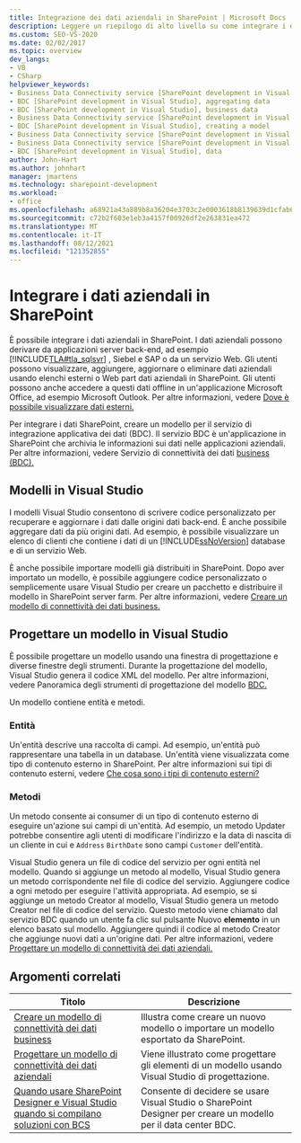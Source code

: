 ```yaml
---
title: Integrazione dei dati aziendali in SharePoint | Microsoft Docs
description: Leggere un riepilogo di alto livello su come integrare i dati aziendali in SharePoint creando un modello per il servizio di connettività dei dati business (BDC).
ms.custom: SEO-VS-2020
ms.date: 02/02/2017
ms.topic: overview
dev_langs:
- VB
- CSharp
helpviewer_keywords:
- Business Data Connectivity service [SharePoint development in Visual Studio], business data
- BDC [SharePoint development in Visual Studio], aggregating data
- BDC [SharePoint development in Visual Studio], business data
- Business Data Connectivity service [SharePoint development in Visual Studio], aggregating data
- BDC [SharePoint development in Visual Studio], creating a model
- Business Data Connectivity service [SharePoint development in Visual Studio], creating a model
- Business Data Connectivity service [SharePoint development in Visual Studio], data
- BDC [SharePoint development in Visual Studio], data
author: John-Hart
ms.author: johnhart
manager: jmartens
ms.technology: sharepoint-development
ms.workload:
- office
ms.openlocfilehash: a68921a43a889b8a36204e3703c2e0003618b8139639d1cfab6ae8018ddb4eca
ms.sourcegitcommit: c72b2f603e1eb3a4157f00926df2e263831ea472
ms.translationtype: MT
ms.contentlocale: it-IT
ms.lasthandoff: 08/12/2021
ms.locfileid: "121352855"
---
```

# <a name="integrate-business-data-into-sharepoint"></a>Integrare i dati aziendali in SharePoint
  È possibile integrare i dati aziendali in SharePoint. I dati aziendali possono derivare da applicazioni server back-end, ad esempio [!INCLUDE[TLA#tla_sqlsvr](../sharepoint/includes/tlasharptla-sqlsvr-md.md)] , Siebel e SAP o da un servizio Web. Gli utenti possono visualizzare, aggiungere, aggiornare o eliminare dati aziendali usando elenchi esterni o Web part dati aziendali in SharePoint.  Gli utenti possono anche accedere a questi dati offline in un'applicazione Microsoft Office, ad esempio Microsoft Outlook. Per altre informazioni, vedere [Dove è possibile visualizzare dati esterni.](/previous-versions/office/developer/sharepoint-2010/ee558737(v=office.14))

 Per integrare i dati SharePoint, creare un modello per il servizio di integrazione applicativa dei dati (BDC). Il servizio BDC è un'applicazione in SharePoint che archivia le informazioni sui dati nelle applicazioni aziendali. Per altre informazioni, vedere Servizio di connettività dei dati [business (BDC).](/previous-versions/office/developer/sharepoint-2010/ee556407(v=office.14))

## <a name="models-in-visual-studio"></a>Modelli in Visual Studio
 I modelli Visual Studio consentono di scrivere codice personalizzato per recuperare e aggiornare i dati dalle origini dati back-end. È anche possibile aggregare dati da più origini dati. Ad esempio, è possibile visualizzare un elenco di clienti che contiene i dati di un [!INCLUDE[ssNoVersion](../sharepoint/includes/ssnoversion-md.md)] database e di un servizio Web.

 È anche possibile importare modelli già distribuiti in SharePoint. Dopo aver importato un modello, è possibile aggiungere codice personalizzato o semplicemente usare Visual Studio per creare un pacchetto e distribuire il modello in SharePoint server farm. Per altre informazioni, vedere [Creare un modello di connettività dei dati business.](../sharepoint/creating-a-business-data-connectivity-model.md)

## <a name="design-a-model-in-visual-studio"></a>Progettare un modello in Visual Studio
 È possibile progettare un modello usando una finestra di progettazione e diverse finestre degli strumenti. Durante la progettazione del modello, Visual Studio genera il codice XML del modello. Per altre informazioni, vedere Panoramica degli strumenti di progettazione del modello [BDC.](../sharepoint/bdc-model-design-tools-overview.md)

 Un modello contiene entità e metodi.

### <a name="entities"></a>Entità
 Un'entità descrive una raccolta di campi. Ad esempio, un'entità può rappresentare una tabella in un database. Un'entità viene visualizzata come tipo di contenuto esterno in SharePoint. Per altre informazioni sui tipi di contenuto esterni, vedere [Che cosa sono i tipi di contenuto esterni?](/previous-versions/office/developer/sharepoint-2010/ee556391(v=office.14))

### <a name="methods"></a>Metodi
 Un metodo consente ai consumer di un tipo di contenuto esterno di eseguire un'azione sui campi di un'entità. Ad esempio, un metodo Updater potrebbe consentire agli utenti di modificare l'indirizzo e la data di nascita di un cliente in cui e `Address` `BirthDate` sono campi `Customer` dell'entità.

 Visual Studio genera un file di codice del servizio per ogni entità nel modello. Quando si aggiunge un metodo al modello, Visual Studio genera un metodo corrispondente nel file di codice del servizio. Aggiungere codice a ogni metodo per eseguire l'attività appropriata. Ad esempio, se si aggiunge un metodo Creator al modello, Visual Studio genera un metodo Creator nel file di codice del servizio. Questo metodo viene chiamato dal servizio BDC quando un utente fa clic sul pulsante Nuovo **elemento** in un elenco basato sul modello. Aggiungere quindi il codice al metodo Creator che aggiunge nuovi dati a un'origine dati. Per altre informazioni, vedere [Progettare un modello di connettività dei dati aziendali.](../sharepoint/designing-a-business-data-connectivity-model.md)

## <a name="related-topics"></a>Argomenti correlati

|Titolo|Descrizione|
|-----------|-----------------|
|[Creare un modello di connettività dei dati business](../sharepoint/creating-a-business-data-connectivity-model.md)|Illustra come creare un nuovo modello o importare un modello esportato da SharePoint.|
|[Progettare un modello di connettività dei dati aziendali](../sharepoint/designing-a-business-data-connectivity-model.md)|Viene illustrato come progettare gli elementi di un modello usando Visual Studio di progettazione.|
|[Quando usare SharePoint Designer e Visual Studio quando si compilano soluzioni con BCS](/previous-versions/office/developer/sharepoint-2010/ee558875(v=office.14))|Consente di decidere se usare Visual Studio o SharePoint Designer per creare un modello per il data center BDC.|
